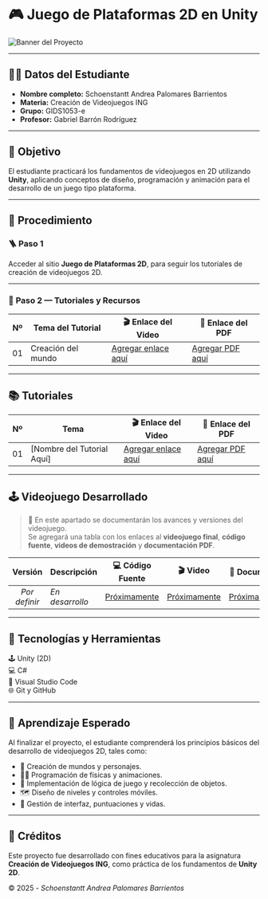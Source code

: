 

# 🎮 **Juego de Plataformas 2D en Unity**
![Banner del Proyecto](https://upload.wikimedia.org/wikipedia/commons/c/c4/Unity_2021.svg)
<!-- Puedes reemplazar esta imagen por un banner personalizado o una captura del juego -->
---

## 👩‍🎓 **Datos del Estudiante**
- **Nombre completo:** Schoenstantt Andrea Palomares Barrientos  
- **Materia:** Creación de Videojuegos ING  
- **Grupo:** GIDS1053-e  
- **Profesor:** Gabriel Barrón Rodríguez  

---

## 🎯 **Objetivo**
El estudiante practicará los fundamentos de videojuegos en 2D utilizando **Unity**, aplicando conceptos de diseño, programación y animación para el desarrollo de un juego tipo plataforma.

---

## 🧭 **Procedimiento**

### 🪜 **Paso 1**
Acceder al sitio **Juego de Plataformas 2D**, para seguir los tutoriales de creación de videojuegos 2D.  

---

### 🎥 **Paso 2 — Tutoriales y Recursos**

| Nº | Tema del Tutorial | 🎬 Enlace del Video | 📘 Enlace del PDF |
|:--:|--------------------|--------------------|------------------|
| 01 | Creación del mundo | [Agregar enlace aquí](#) | [Agregar PDF aquí](#) |


---

## 📚 **Tutoriales**

| Nº | Tema | 🎬 Enlace del Video | 📘 Enlace del PDF |
|:--:|------|--------------------|------------------|
| 01 | [Nombre del Tutorial Aquí] | [Agregar enlace aquí](#) | [Agregar PDF aquí](#) |


---

## 🕹️ **Videojuego Desarrollado**
> 🔹 En este apartado se documentarán los avances y versiones del videojuego.  
> Se agregará una tabla con los enlaces al **videojuego final**, **código fuente**, **videos de demostración** y **documentación PDF**.

| Versión | Descripción | 💻 Código Fuente | 🎬 Video | 📘 Documento |
|:--------:|--------------|----------------|-----------|--------------|
| _Por definir_ | _En desarrollo_ | [Próximamente](#) | [Próximamente](#) | [Próximamente](#) |

---

## 🧩 **Tecnologías y Herramientas**
🕹️ Unity (2D)  
💻 C#  
🧠 Visual Studio Code  
🌐 Git y GitHub  

---

## 🧠 **Aprendizaje Esperado**
Al finalizar el proyecto, el estudiante comprenderá los principios básicos del desarrollo de videojuegos 2D, tales como:

- 🎨 Creación de mundos y personajes.  
- 🧍‍♂️ Programación de físicas y animaciones.  
- 🍎 Implementación de lógica de juego y recolección de objetos.  
- 🗺️ Diseño de niveles y controles móviles.  
- 🧮 Gestión de interfaz, puntuaciones y vidas.  

---

## 🏁 **Créditos**
Este proyecto fue desarrollado con fines educativos para la asignatura **Creación de Videojuegos ING**, como práctica de los fundamentos de **Unity 2D**.  

© 2025 - *Schoenstantt Andrea Palomares Barrientos*
